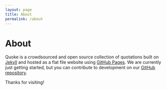 ```yaml
---
layout: page
title: About
permalink: /about
---
```


About
=====

Quoke is a crowdsourced and open source collection of quotations built on [Jekyll](https://jekyllrb.com/) and hosted as a flat file website using [GitHub Pages](https://pages.github.com/). We are currently just getting started, but you can contribute to development on our [GitHub repository](https://github.com/quoke/quoke.github.io).

Thanks for visiting!